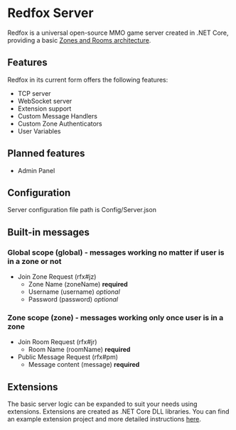 # Redfox Server
Redfox is a universal open-source MMO game server created in .NET Core, providing a basic [Zones and Rooms architecture](http://docs2x.smartfoxserver.com/Overview/zones-room-architecture).

## Features
Redfox in its current form offers the following features:
- TCP server
- WebSocket server
- Extension support
- Custom Message Handlers
- Custom Zone Authenticators
- User Variables

## Planned features
- Admin Panel

## Configuration
Server configuration file path is Config/Server.json

## Built-in messages
### Global scope (global) - messages working no matter if user is in a zone or not
- Join Zone Request (rfx#jz)
  - Zone Name (zoneName) __required__
  - Username (username) _optional_
  - Password (password) _optional_
### Zone scope (zone) - messages working only once user is in a zone
- Join Room Request (rfx#jr)
  - Room Name (roomName) __required__
- Public Message Request (rfx#pm)
  - Message content (message) __required__

## Extensions
The basic server logic can be expanded to suit your needs using extensions. Extensions are created as .NET Core DLL libraries. You can find an example extension project and more detailed instructions [here](https://github.com/djmuted/Redfox_Extension).
